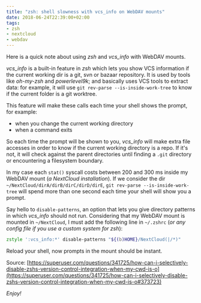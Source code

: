 ```yaml
---
title: "zsh: shell slowness with vcs_info on WebDAV mounts"
date: 2018-06-24T22:39:00+02:00
tags:
- zsh
- nextcloud
- webdav
---
```


Here is a quick note about using _zsh_ and *vcs_info* with WebDAV mounts.

*vcs_info* is a built-in feature in _zsh_ which lets you show VCS information
if the current working dir is a git, svn or bazaar repository. It is used by
tools like _oh-my-zsh_ and _powerlevel9k_; and basically uses VCS tools to
extract data: for example, it will use `git rev-parse --is-inside-work-tree` to
know if the current folder is a git worktree.

This feature will make these calls each time your shell shows the prompt, for
example:

 * when you change the current working directory
 * when a command exits

So each time the prompt will be shown to you, *vcs_info* will make extra file
accesses in order to know if the current working directory is a repo. If it's
not, it will check against the parent directories until finding a `.git`
directory or encountering a filesystem boundary.

In my case each `stat()` syscall costs between 200 and 300 ms inside my WebDAV
mount (*a NextCloud installation*). If we consider the dir
`~/NextCloud/dirA/dirB/dirC/dirD/dirE`, `git rev-parse --is-inside-work-tree`
will spend more than one second each time your shell will show you a prompt.

Say hello to `disable-patterns`, an option that lets you give directory
patterns in which *vcs_info* should not run. Considering that my WebDAV mount
is mounted in `~/NextCloud`, I must add the following line in `~/.zshrc` (_or
      any config file if you use a custom system for zsh_):

``` zsh
zstyle ':vcs_info:*' disable-patterns "${(b)HOME}/NextCloud(|/*)"
```

Reload your shell, now prompts in the mount should be instant.

Source: [https://superuser.com/questions/341725/how-can-i-selectively-disable-zshs-version-control-integration-when-my-cwd-is-o](https://superuser.com/questions/341725/how-can-i-selectively-disable-zshs-version-control-integration-when-my-cwd-is-o#373723)

_Enjoy!_

